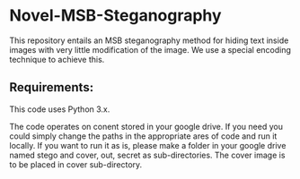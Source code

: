 # Novel-MSB-Steganography
This repository entails an MSB steganography method for hiding text inside images with very little modification of the image. We use a special encoding technique to achieve this.


## Requirements:

This code uses Python 3.x.

The code operates on conent stored in your google drive. If you need you could simply change the paths in the appropriate ares of code and run it locally. If you want to run it as is, please make a folder in your google drive named stego and cover, out, secret as sub-directories. The cover image is to be placed in cover sub-directory.

